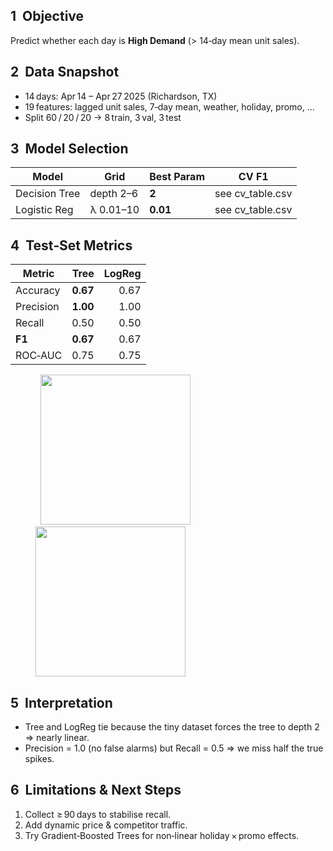 ## 1  Objective
Predict whether each day is **High Demand** (> 14‑day mean unit sales).

## 2  Data Snapshot
* 14 days: Apr 14 – Apr 27 2025 (Richardson, TX)
* 19 features: lagged unit sales, 7‑day mean, weather, holiday, promo, …
* Split 60 / 20 / 20 → 8 train, 3 val, 3 test

## 3  Model Selection
| Model | Grid | Best Param | CV F1 |
|-------|------|-----------|-------|
| Decision Tree | depth 2–6 | **2** | see cv_table.csv |
| Logistic Reg | λ 0.01–10 | **0.01** | see cv_table.csv |

## 4  Test‑Set Metrics
| Metric | Tree | LogReg |
|--------|-----:|------:|
| Accuracy | **0.67** | 0.67 |
| Precision | **1.00** | 1.00 |
| Recall | 0.50 | 0.50 |
| **F1** | **0.67** | 0.67 |
| ROC‑AUC | 0.75 | 0.75 |

<figure>
  <img src="../figures/cm_tree.png" width="240">
  <img src="../figures/cm_logreg.png" width="240">
</figure>

## 5  Interpretation
* Tree and LogReg tie because the tiny dataset forces the tree to depth 2 ⇒ nearly linear.
* Precision = 1.0 (no false alarms) but Recall = 0.5 ⇒ we miss half the true spikes.

## 6  Limitations & Next Steps
1. Collect ≥ 90 days to stabilise recall.
2. Add dynamic price & competitor traffic.
3. Try Gradient‑Boosted Trees for non‑linear holiday × promo effects.
